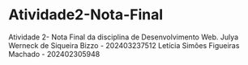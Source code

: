 # Atividade2-Nota-Final
Atividade 2- Nota Final da disciplina de Desenvolvimento Web.
Julya Werneck de Siqueira Bizzo - 202403237512
Letícia Simões Figueiras Machado - 202402305948 
